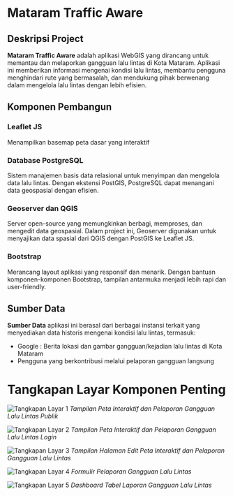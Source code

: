 # Mataram Traffic Aware
## Deskripsi Project
**Mataram Traffic Aware** adalah aplikasi WebGIS yang dirancang untuk memantau dan melaporkan gangguan lalu lintas di Kota Mataram. Aplikasi ini memberikan informasi  mengenai kondisi lalu lintas, membantu pengguna menghindari rute yang bermasalah, dan mendukung pihak berwenang dalam mengelola lalu lintas dengan lebih efisien.

## Komponen Pembangun

### Leaflet JS
Menampilkan basemap peta dasar yang interaktif

### Database PostgreSQL
Sistem manajemen basis data relasional untuk menyimpan dan mengelola data lalu lintas. Dengan ekstensi PostGIS, PostgreSQL dapat menangani data geospasial dengan efisien.

### Geoserver dan QGIS
Server open-source yang memungkinkan berbagi, memproses, dan mengedit data geospasial. Dalam project ini, Geoserver digunakan untuk menyajikan data spasial dari QGIS dengan PostGIS ke Leaflet JS.

### Bootstrap
Merancang layout aplikasi yang responsif dan menarik. Dengan bantuan komponen-komponen Bootstrap, tampilan antarmuka menjadi lebih rapi dan user-friendly.

## Sumber Data
**Sumber Data** aplikasi ini berasal dari berbagai instansi terkait yang menyediakan data historis mengenai kondisi lalu lintas, termasuk:
- Google : Berita lokasi dan gambar gangguan/kejadian lalu lintas di Kota Mataram 
- Pengguna yang berkontribusi melalui pelaporan gangguan langsung

# Tangkapan Layar Komponen Penting

![Tangkapan Layar 1](storage/screenshot1.png)
*Tampilan Peta Interaktif dan Pelaporan Gangguan Lalu Lintas Publik*

![Tangkapan Layar 2](storage/screenshot1.png)
*Tampilan Peta Interaktif dan Pelaporan Gangguan Lalu Lintas Login*

![Tangkapan Layar 3](storage/screenshot1.png)
*Tampilan Halaman Edit Peta Interaktif dan Pelaporan Gangguan Lalu Lintas*

![Tangkapan Layar 4](storage/screenshot2.png)
*Formulir Pelaporan Gangguan Lalu Lintas*

![Tangkapan Layar 5](storage/screenshot3.png)
*Dashboard Tabel Laporan Gangguan Lalu Lintas*
